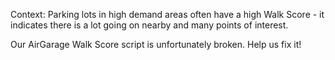 Context: Parking lots in high demand areas often have a high Walk Score - it indicates there is a lot going on nearby and many points of interest.

Our AirGarage Walk Score script is unfortunately broken. Help us fix it!

